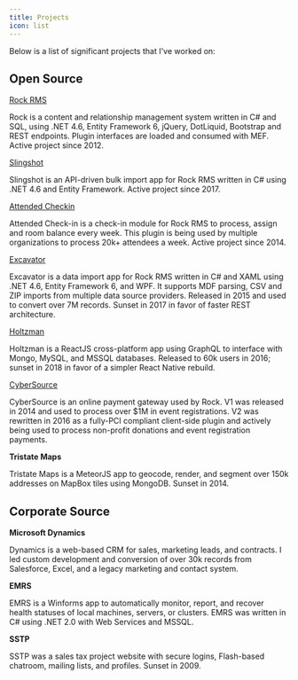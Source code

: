 ```yaml
---
title: Projects
icon: list
---
```


Below is a list of significant projects that I've worked on:

## Open Source

[Rock RMS](https://github.com/SparkDevNetwork/Rock)

Rock is a content and relationship management system written in C# and SQL, using .NET 4.6, Entity Framework 6, jQuery, DotLiquid, Bootstrap and REST endpoints.  Plugin interfaces are loaded and consumed with MEF.  Active project since 2012.

[Slingshot](https://github.com/SparkDevNetwork/Slingshot)

Slingshot is an API-driven bulk import app for Rock RMS written in C# using .NET 4.6 and Entity Framework.  Active project since 2017.

[Attended Checkin](https://github.com/KingdomFirst/rock-attended-checkin)

Attended Check-in is a check-in module for Rock RMS to process, assign and room balance every week.  This plugin is being used by multiple organizations to process 20k+ attendees a week.  Active project since 2014.

[Excavator](https://github.com/KingdomFirst/Excavator)

Excavator is a data import app for Rock RMS written in C# and XAML using .NET 4.6, Entity Framework 6, and WPF.  It supports MDF parsing, CSV and ZIP imports from multiple data source providers.  Released in 2015 and used to convert over 7M records.  Sunset in 2017 in favor of faster REST architecture.

[Holtzman](https://github.com/newspring/holtzman)

Holtzman is a ReactJS cross-platform app using GraphQL to interface with Mongo, MySQL, and MSSQL databases.  Released to 60k users in 2016; sunset in 2018 in favor of a simpler React Native rebuild.

[CyberSource](https://github.com/NewSpring/Rock-Cybersource)

CyberSource is an online payment gateway used by Rock. V1 was released in 2014 and used to process over $1M in event registrations.  V2 was rewritten in 2016 as a fully-PCI compliant client-side plugin and actively being used to process non-profit donations and event registration payments.

**Tristate Maps**

Tristate Maps is a MeteorJS app to geocode, render, and segment over 150k addresses on MapBox tiles using MongoDB.  Sunset in 2014.

## Corporate Source

**Microsoft Dynamics**

Dynamics is a web-based CRM for sales, marketing leads, and contracts.  I led custom development and conversion of over 30k records from Salesforce, Excel, and a legacy marketing and contact system.

**EMRS**

EMRS is a Winforms app to automatically monitor, report, and recover health statuses of local machines, servers, or clusters.  EMRS was written in C# using .NET 2.0 with Web Services and MSSQL.

**SSTP**

SSTP was a sales tax project website with secure logins, Flash-based chatroom, mailing lists, and profiles. Sunset in 2009.
